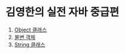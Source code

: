 # 김영한의 실전 자바 중급편

1. [Object 클래스](https://velog.io/@rocker_nun/Object-%ED%81%B4%EB%9E%98%EC%8A%A4)
2. [불변 객체](https://velog.io/@rocker_nun/%EB%B6%88%EB%B3%80-%EA%B0%9D%EC%B2%B4)
3. [String 클래스](https://velog.io/@rocker_nun/String-%ED%81%B4%EB%9E%98%EC%8A%A4)
